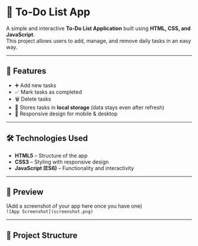 # 📝 To-Do List App

A simple and interactive **To-Do List Application** built using **HTML, CSS, and JavaScript**.  
This project allows users to add, manage, and remove daily tasks in an easy way.  

---

## 🚀 Features
- ➕ Add new tasks  
- ✅ Mark tasks as completed  
- 🗑️ Delete tasks  
- 💾 Stores tasks in **local storage** (data stays even after refresh)  
- 📱 Responsive design for mobile & desktop  

---

## 🛠️ Technologies Used
- **HTML5** – Structure of the app  
- **CSS3** – Styling with responsive design  
- **JavaScript (ES6)** – Functionality and interactivity  

---

## 📸 Preview
(Add a screenshot of your app here once you have one)  
`![App Screenshot](screenshot.png)`

---

## 📂 Project Structure
